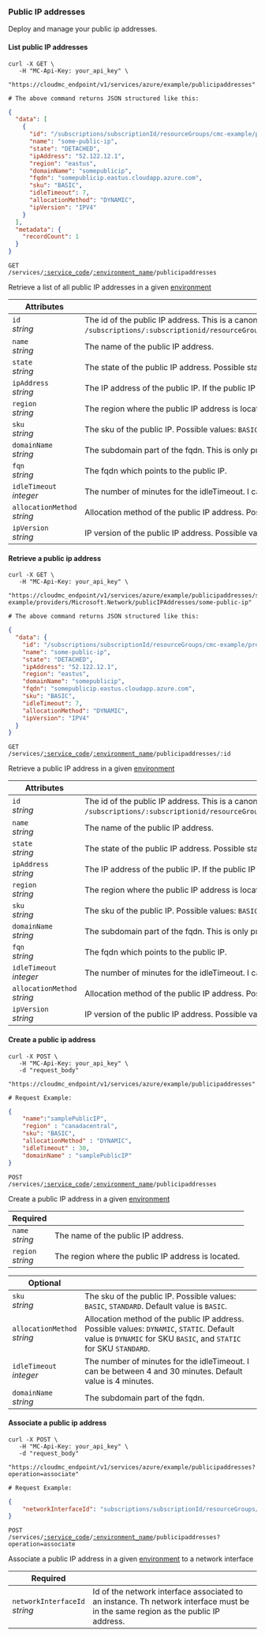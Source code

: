 ### Public IP addresses

Deploy and manage your public ip addresses.

<!-------------------- LIST PUBLIC IPS -------------------->

#### List public IP addresses

```shell
curl -X GET \
   -H "MC-Api-Key: your_api_key" \
   "https://cloudmc_endpoint/v1/services/azure/example/publicipaddresses"

# The above command returns JSON structured like this:
```

```json
{
  "data": [
    {
      "id": "/subscriptions/subscriptionId/resourceGroups/cmc-example/providers/Microsoft.Network/publicIPAddresses/some-public-ip",
      "name": "some-public-ip",
      "state": "DETACHED",
      "ipAddress": "52.122.12.1",
      "region": "eastus",
      "domainName": "somepublicip",
      "fqdn": "somepublicip.eastus.cloudapp.azure.com",
      "sku": "BASIC",
      "idleTimeout": 7,
      "allocationMethod": "DYNAMIC",
      "ipVersion": "IPV4"
    }
  ],
  "metadata": {
    "recordCount": 1
  }
}
```

<code>GET /services/<a href="#administration-service-connections">:service_code</a>/<a href="#administration-environments">:environment_name</a>/publicipaddresses</code>

Retrieve a list of all public IP addresses in a given [environment](#administration-environments)

Attributes | &nbsp;
------- | -----------
`id` <br/>*string* | The id of the public IP address. This is a canonized id from azure which is the form of `/subscriptions/:subscriptionid/resourceGroups/:resourcegroup/providers/`Microsoft.Network/publicIPAddresses/:publicIpName.
`name` <br/>*string* | The name of the public IP address.
`state` <br/>*string* | The state of the public IP address. Possible state: `ATTACHED`, `DETACHED`.
`ipAddress` <br/>*string* | The IP address of the public IP. If the public IP has never been associated before, then you won't have an ip address yet.
`region` <br/>*string* | The region where the public IP address is located.
`sku`  <br /> *string* | The sku of the public IP. Possible values: `BASIC`, `STANDARD`.
`domainName` <br/>*string* | The subdomain part of the fqdn. This is only present if one is defined.
`fqn` <br/>*string* | The fqdn which points to the public IP.
`idleTimeout` <br/>*integer* | The number of minutes for the idleTimeout. I can be between 4 and 30 minutes.
`allocationMethod` <br/>*string* | Allocation method of the public IP address. Possible values: `DYNAMIC`, `STATIC`.
`ipVersion` <br/>*string* |  IP version of the public IP address. Possible values: `IPV4`, `IPV6`.

<!-------------------- RETRIEVE A PUBLIC IP -------------------->

#### Retrieve a public ip address

```shell
curl -X GET \
   -H "MC-Api-Key: your_api_key" \
   "https://cloudmc_endpoint/v1/services/azure/example/publicipaddresses/subscriptions/subscriptionId/resourceGroups/cmc-example/providers/Microsoft.Network/publicIPAddresses/some-public-ip"

# The above command returns JSON structured like this:
```

```json
{
  "data": {
    "id": "/subscriptions/subscriptionId/resourceGroups/cmc-example/providers/Microsoft.Network/publicIPAddresses/some-public-ip",
    "name": "some-public-ip",
    "state": "DETACHED",
    "ipAddress": "52.122.12.1",
    "region": "eastus",
    "domainName": "somepublicip",
    "fqdn": "somepublicip.eastus.cloudapp.azure.com",
    "sku": "BASIC",
    "idleTimeout": 7,
    "allocationMethod": "DYNAMIC",
    "ipVersion": "IPV4"
  }
}
```

<code>GET /services/<a href="#administration-service-connections">:service_code</a>/<a href="#administration-environments">:environment_name</a>/publicipaddresses/:id</code>

Retrieve a public IP address in a given [environment](#administration-environments)

Attributes | &nbsp;
------- | -----------
`id` <br/>*string* | The id of the public IP address. This is a canonized id from azure which is the form of `/subscriptions/:subscriptionid/resourceGroups/:resourcegroup/providers/`Microsoft.Network/publicIPAddresses/:publicIpName.
`name` <br/>*string* | The name of the public IP address.
`state` <br/>*string* | The state of the public IP address. Possible state: `ATTACHED`, `DETACHED`.
`ipAddress` <br/>*string* | The IP address of the public IP. If the public IP has never been associated before, then you won't have an ip address yet.
`region` <br/>*string* | The region where the public IP address is located.
`sku`  <br /> *string* | The sku of the public IP. Possible values: `BASIC`, `STANDARD`.
`domainName` <br/>*string* | The subdomain part of the fqdn. This is only present if one is defined.
`fqn` <br/>*string* | The fqdn which points to the public IP.
`idleTimeout` <br/>*integer* | The number of minutes for the idleTimeout. I can be between 4 and 30 minutes.
`allocationMethod` <br/>*string* | Allocation method of the public IP address. Possible values: `DYNAMIC`, `STATIC`.
`ipVersion` <br/>*string* |  IP version of the public IP address. Possible values: `IPV4`, `IPV6`.


<!-------------------- CREATE A PUBLIC IP -------------------->

#### Create a public ip address

```shell
curl -X POST \
   -H "MC-Api-Key: your_api_key" \
   -d "request_body"
   "https://cloudmc_endpoint/v1/services/azure/example/publicipaddresses"

# Request Example:
```

```json
{
	"name":"samplePublicIP",
	"region" : "canadacentral",
	"sku": "BASIC",
	"allocationMethod" : "DYNAMIC",
	"idleTimeout" : 30,
	"domainName" : "samplePublicIP"
}
```

<code>POST /services/<a href="#administration-service-connections">:service_code</a>/<a href="#administration-environments">:environment_name</a>/publicipaddresses</code>

Create a public IP address in a given [environment](#administration-environments)

Required | &nbsp;
------- | -----------
`name` <br/>*string* | The name of the public IP address.
`region` <br/>*string* | The region where the public IP address is located.

Optional | &nbsp;
------- | -----------
`sku`  <br /> *string* | The sku of the public IP. Possible values: `BASIC`, `STANDARD`. Default value is `BASIC`.
`allocationMethod` <br/>*string* | Allocation method of the public IP address. Possible values: `DYNAMIC`, `STATIC`. Default value is `DYNAMIC` for SKU `BASIC`, and `STATIC` for SKU `STANDARD`.
`idleTimeout` <br/>*integer* | The number of minutes for the idleTimeout. I can be between 4 and 30 minutes. Default value is 4 minutes.
`domainName` <br/>*string* | The subdomain part of the fqdn.


<!-------------------- ASSOCIATE A PUBLIC IP -------------------->

#### Associate a public ip address

```shell
curl -X POST \
   -H "MC-Api-Key: your_api_key" \
   -d "request_body"
   "https://cloudmc_endpoint/v1/services/azure/example/publicipaddresses?operation=associate"

# Request Example:
```

```json
{
	"networkInterfaceId": "subscriptions/subscriptionId/resourceGroups/cmc-example/providers/Microsoft.Network/networkInterfaces/nic68108672c3b"
}
```

<code>POST /services/<a href="#administration-service-connections">:service_code</a>/<a href="#administration-environments">:environment_name</a>/publicipaddresses?operation=associate</code>

Associate a public IP address in a given [environment](#administration-environments) to a network interface

Required | &nbsp;
------- | -----------
`networkInterfaceId` <br/>*string* | Id of the network interface associated to an instance. Th network interface must be in the same region as the public IP address. 
